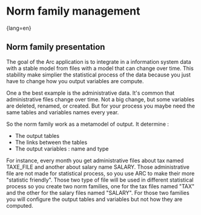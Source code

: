# Norm family management
{lang=en}

## Norm family presentation

The goal of the Arc application is to integrate in a information system data with a stable model from files with a model that can change over time. This stability make simplier the statistical process of the data because you just have to change how you output variables are compute.

One a the best example is the administrative data. It's common that administrative files change over time. Not a big change, but some variables are deleted, renamed, or created. But for your process you maybe need the same tables and variables names every year.

So the norm family work as a metamodel of output. It determine :

- The output tables
- The links between the tables
- The output variables : name and type

For instance, every month you get administrative files about tax named TAXE_FILE and another about salary name SALARY. Those administrative file are not made for statistical process, so you use ARC to make their more "statistic friendly". Those two type of file will be used in different statistical process so you create two norm families, one for the tax files named "TAX" and the other for the salary files named "SALARY". For those two families you will configure the output tables and variables but not how they are computed.
